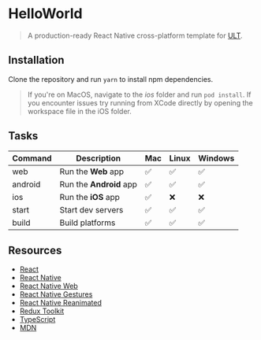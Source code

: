 # HelloWorld

> A production-ready React Native cross-platform template for [ULT](https://ult.dev).


## Installation

Clone the repository and run `yarn` to install npm dependencies.

> If you're on MacOS, navigate to the *ios* folder and run `pod install`. If you encounter issues try running from XCode directly by opening the workspace file in the iOS folder.


## Tasks

| Command   | Description                        | Mac | Linux | Windows |
| ----------| -----------------------------------|-----|-------|---------|
| web       | Run the __Web__ app                |  ✅ |   ✅   |    ✅   |
| android   | Run the __Android__ app            |  ✅ |   ✅   |    ✅   |
| ios       | Run the __iOS__ app                |  ✅ |   ❌   |    ❌   |
| start     | Start dev servers                  |  ✅ |   ✅   |    ✅   |
| build     | Build platforms                    |  ✅ |   ✅   |    ✅   |


## Resources
- [React](https://reactjs.org/docs/getting-started.html)
- [React Native](https://reactnative.dev/docs/getting-started)
- [React Native Web](https://necolas.github.io/react-native-web/docs)
- [React Native Gestures](https://docs.swmansion.com/react-native-gesture-handler/docs)
- [React Native Reanimated](https://docs.swmansion.com/react-native-reanimated/docs)
- [Redux Toolkit](https://redux-toolkit.js.org/introduction/getting-started)
- [TypeScript](https://www.typescriptlang.org/docs)
- [MDN](https://developer.mozilla.org/en-US)
